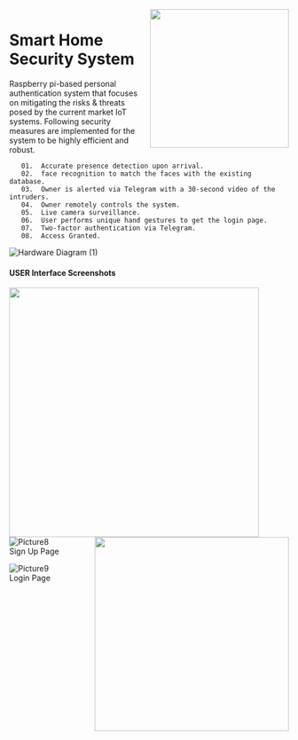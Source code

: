       
 
 <img src="https://user-images.githubusercontent.com/75357109/147855382-7a0abc29-a7c7-4e31-93dc-ef4fac4a9e2a.png" align="right" width="250" >  

# Smart Home Security System

  
  

   Raspberry pi-based personal authentication system that focuses on mitigating the risks & threats posed by the current market IoT systems. Following security measures are implemented for the system to be highly efficient and robust.  

       01.	Accurate presence detection upon arrival.
       02.	face recognition to match the faces with the existing database.
       03.	Owner is alerted via Telegram with a 30-second video of the intruders. 
       04.  Owner remotely controls the system.
       05.  Live camera surveillance.
       06.	User performs unique hand gestures to get the login page.
       07.	Two-factor authentication via Telegram.
       08.	Access Granted.

![Hardware Diagram (1)](https://user-images.githubusercontent.com/75357109/147855576-f17f645d-e4e9-4b6f-967f-9181152a6dc0.jpg)

#### USER Interface Screenshots

<img src="https://user-images.githubusercontent.com/75357109/147855678-00df40d8-eb65-481e-a77b-3579aa8f2dd3.png" align="left" width="450">   <img src="https://user-images.githubusercontent.com/75357109/147855702-048be9ea-2e17-466e-9465-1e1d62e91464.png" align="right" width="350">

  
  
![Picture8](https://user-images.githubusercontent.com/75357109/147855823-79651126-9b00-40b0-b393-80ff9eb5fc9f.png)  
   Sign Up Page  

   ![Picture9](https://user-images.githubusercontent.com/75357109/147855835-57ebd0e7-876c-439f-8fd3-cb6a010cfc7d.png)  
    Login Page
